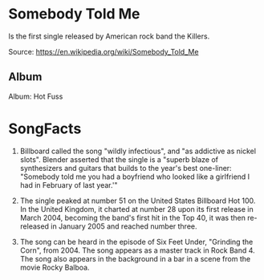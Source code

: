 # Somebody Told Me

Is the first single released by American rock band the Killers.

Source: https://en.wikipedia.org/wiki/Somebody_Told_Me

## Album

Album: Hot Fuss

# SongFacts

1. Billboard called the song "wildly infectious", and "as addictive as nickel slots". Blender asserted that the single is a "superb blaze of synthesizers and guitars that builds to the year's best one-liner: "Somebody told me you had a boyfriend who looked like a girlfriend I had in February of last year.'"

2. The single peaked at number 51 on the United States Billboard Hot 100. In the United Kingdom, it charted at number 28 upon its first release in March 2004, becoming the band's first hit in the Top 40, it was then re-released in January 2005 and reached number three.

3. The song can be heard in the episode of Six Feet Under, "Grinding the Corn", from 2004. The song appears as a master track in Rock Band 4. The song also appears in the background in a bar in a scene from the movie Rocky Balboa.